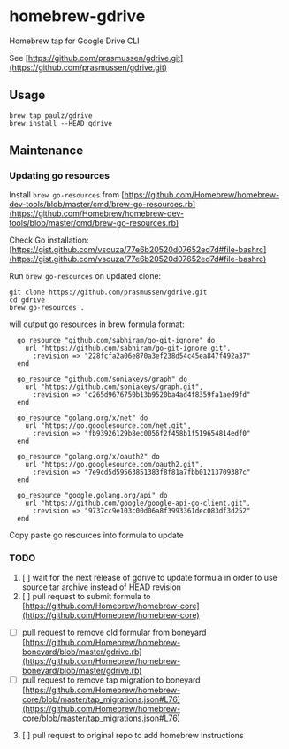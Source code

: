 # homebrew-gdrive
Homebrew tap for Google Drive CLI

See [https://github.com/prasmussen/gdrive.git](https://github.com/prasmussen/gdrive.git)

## Usage
```
brew tap paulz/gdrive
brew install --HEAD gdrive
```

## Maintenance

### Updating go resources

Install `brew go-resources` from [https://github.com/Homebrew/homebrew-dev-tools/blob/master/cmd/brew-go-resources.rb](https://github.com/Homebrew/homebrew-dev-tools/blob/master/cmd/brew-go-resources.rb)

Check Go installation: [https://gist.github.com/vsouza/77e6b20520d07652ed7d#file-bashrc](https://gist.github.com/vsouza/77e6b20520d07652ed7d#file-bashrc)

Run `brew go-resources` on updated clone:
```
git clone https://github.com/prasmussen/gdrive.git
cd gdrive
brew go-resources .
```
will output go resources in brew formula format:

```
  go_resource "github.com/sabhiram/go-git-ignore" do
    url "https://github.com/sabhiram/go-git-ignore.git",
      :revision => "228fcfa2a06e870a3ef238d54c45ea847f492a37"
  end

  go_resource "github.com/soniakeys/graph" do
    url "https://github.com/soniakeys/graph.git",
      :revision => "c265d9676750b13b9520ba4ad4f8359fa1aed9fd"
  end

  go_resource "golang.org/x/net" do
    url "https://go.googlesource.com/net.git",
      :revision => "fb93926129b8ec0056f2f458b1f519654814edf0"
  end

  go_resource "golang.org/x/oauth2" do
    url "https://go.googlesource.com/oauth2.git",
      :revision => "7e9cd5d59563851383f8f81a7fbb01213709387c"
  end

  go_resource "google.golang.org/api" do
    url "https://github.com/google/google-api-go-client.git",
      :revision => "9737cc9e103c00d06a8f3993361dec083df3d252"
  end
```
Copy paste go resources into formula to update

### TODO
 1. [ ] wait for the next release of gdrive to update formula in order to use source tar archive instead of HEAD revision
 2. [ ] pull request to submit formula to [https://github.com/Homebrew/homebrew-core](https://github.com/Homebrew/homebrew-core)
   * [ ] pull request to remove old formular from boneyard [https://github.com/Homebrew/homebrew-boneyard/blob/master/gdrive.rb](https://github.com/Homebrew/homebrew-boneyard/blob/master/gdrive.rb)
   * [ ] pull request to remove tap migration to boneyard [https://github.com/Homebrew/homebrew-core/blob/master/tap_migrations.json#L76](https://github.com/Homebrew/homebrew-core/blob/master/tap_migrations.json#L76)
 3. [ ] pull request to original repo to add homebrew instructions
